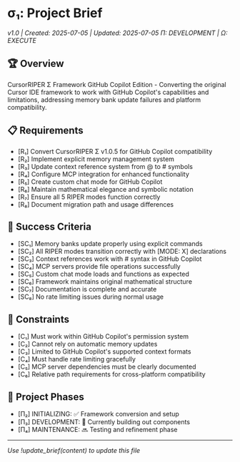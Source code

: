 # σ₁: Project Brief
*v1.0 | Created: 2025-07-05 | Updated: 2025-07-05*
*Π: DEVELOPMENT | Ω: EXECUTE*

## 🏆 Overview
CursorRIPER Σ Framework GitHub Copilot Edition - Converting the original Cursor IDE framework to work with GitHub Copilot's capabilities and limitations, addressing memory bank update failures and platform compatibility.

## 📋 Requirements
- [R₁] Convert CursorRIPER Σ v1.0.5 for GitHub Copilot compatibility
- [R₂] Implement explicit memory management system
- [R₃] Update context reference system from @ to # symbols
- [R₄] Configure MCP integration for enhanced functionality
- [R₅] Create custom chat mode for GitHub Copilot
- [R₆] Maintain mathematical elegance and symbolic notation
- [R₇] Ensure all 5 RIPER modes function correctly
- [R₈] Document migration path and usage differences

## 🎯 Success Criteria
- [SC₁] Memory banks update properly using explicit commands
- [SC₂] All RIPER modes transition correctly with [MODE: X] declarations
- [SC₃] Context references work with # syntax in GitHub Copilot
- [SC₄] MCP servers provide file operations successfully
- [SC₅] Custom chat mode loads and functions as expected
- [SC₆] Framework maintains original mathematical structure
- [SC₇] Documentation is complete and accurate
- [SC₈] No rate limiting issues during normal usage

## 🚧 Constraints
- [C₁] Must work within GitHub Copilot's permission system
- [C₂] Cannot rely on automatic memory updates
- [C₃] Limited to GitHub Copilot's supported context formats
- [C₄] Must handle rate limiting gracefully
- [C₅] MCP server dependencies must be clearly documented
- [C₆] Relative path requirements for cross-platform compatibility

## 🔄 Project Phases
- [Π₂] INITIALIZING: ✅ Framework conversion and setup
- [Π₃] DEVELOPMENT: 🔄 Currently building out components
- [Π₄] MAINTENANCE: 🔜 Testing and refinement phase

---
*Use !update_brief(content) to update this file*
